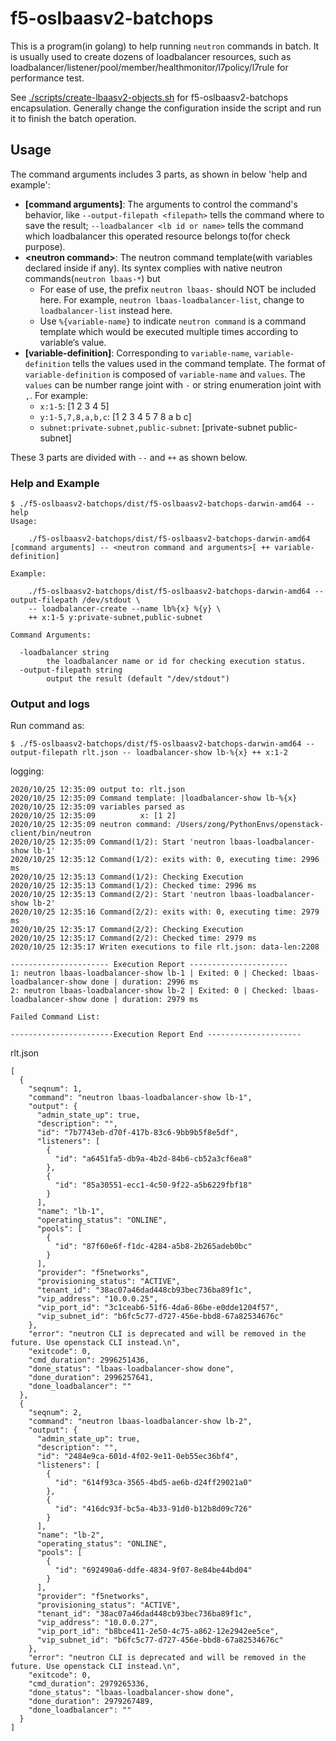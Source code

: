 # f5-oslbaasv2-batchops

This is a program(in golang) to help running `neutron` commands in batch.
It is usually used to create dozens of loadbalancer resources, such as loadbalancer/listener/pool/member/healthmonitor/l7policy/l7rule for performance test.

See [./scripts/create-lbaasv2-objects.sh](./scripts/create-lbaasv2-objects.sh) for f5-oslbaasv2-batchops encapsulation. Generally change the configuration inside the script and run it to finish the batch operation.

## Usage

The command arguments includes 3 parts, as shown in below 'help and example':

* **\[command arguments]**: The arguments to control the command's behavior, like `--output-filepath <filepath>` tells the command where to save the result; `--loadbalancer <lb id or name>` tells the command which loadbalancer this operated resource belongs to(for check purpose).
* **\<neutron command>**: The neutron command template(with variables declared inside if any). Its syntex complies with native neutron commands(`neutron lbaas-*`) but 
  * For ease of use, the prefix `neutron lbaas-` should NOT be included here. For example, `neutron lbaas-loadbalancer-list`, change to `loadbalancer-list` instead here.
  * Use `%{variable-name}` to indicate `neutron command` is a command template which would be executed multiple times according to variable‘s value.
* **\[variable-definition]**: Corresponding to `variable-name`, `variable-definition` tells the values used in the command template. The format of `variable-definition` is composed of `variable-name` and `values`. The `values` can be number range joint with `-` or string enumeration joint with `,`. For example:
  * `x:1-5`: [1 2 3 4 5]
  * `y:1-5,7,8,a,b,c`: [1 2 3 4 5 7 8 a b c]
  * `subnet:private-subnet,public-subnet`: [private-subnet public-subnet]

These 3 parts are divided with `--` and `++` as shown below.

### Help and Example

```
$ ./f5-oslbaasv2-batchops/dist/f5-oslbaasv2-batchops-darwin-amd64 --help
Usage:

    ./f5-oslbaasv2-batchops/dist/f5-oslbaasv2-batchops-darwin-amd64 [command arguments] -- <neutron command and arguments>[ ++ variable-definition]

Example:

    ./f5-oslbaasv2-batchops/dist/f5-oslbaasv2-batchops-darwin-amd64 --output-filepath /dev/stdout \
    -- loadbalancer-create --name lb%{x} %{y} \
    ++ x:1-5 y:private-subnet,public-subnet

Command Arguments:

  -loadbalancer string
    	the loadbalancer name or id for checking execution status.
  -output-filepath string
    	output the result (default "/dev/stdout")
```

### Output and logs

Run command as:

```
$ ./f5-oslbaasv2-batchops/dist/f5-oslbaasv2-batchops-darwin-amd64 --output-filepath rlt.json -- loadbalancer-show lb-%{x} ++ x:1-2
```
logging:

```
2020/10/25 12:35:09 output to: rlt.json
2020/10/25 12:35:09 Command template: |loadbalancer-show lb-%{x}
2020/10/25 12:35:09 variables parsed as
2020/10/25 12:35:09          x: [1 2]
2020/10/25 12:35:09 neutron command: /Users/zong/PythonEnvs/openstack-client/bin/neutron
2020/10/25 12:35:09 Command(1/2): Start 'neutron lbaas-loadbalancer-show lb-1'
2020/10/25 12:35:12 Command(1/2): exits with: 0, executing time: 2996 ms
2020/10/25 12:35:13 Command(1/2): Checking Execution
2020/10/25 12:35:13 Command(1/2): Checked time: 2996 ms
2020/10/25 12:35:13 Command(2/2): Start 'neutron lbaas-loadbalancer-show lb-2'
2020/10/25 12:35:16 Command(2/2): exits with: 0, executing time: 2979 ms
2020/10/25 12:35:17 Command(2/2): Checking Execution
2020/10/25 12:35:17 Command(2/2): Checked time: 2979 ms
2020/10/25 12:35:17 Writen executions to file rlt.json: data-len:2208

---------------------- Execution Report ----------------------
1: neutron lbaas-loadbalancer-show lb-1 | Exited: 0 | Checked: lbaas-loadbalancer-show done | duration: 2996 ms
2: neutron lbaas-loadbalancer-show lb-2 | Exited: 0 | Checked: lbaas-loadbalancer-show done | duration: 2979 ms

Failed Command List:

-----------------------Execution Report End ---------------------
```

rlt.json

```
[
  {
    "seqnum": 1,
    "command": "neutron lbaas-loadbalancer-show lb-1",
    "output": {
      "admin_state_up": true,
      "description": "",
      "id": "7b7743eb-d70f-417b-83c6-9bb9b5f8e5df",
      "listeners": [
        {
          "id": "a6451fa5-db9a-4b2d-84b6-cb52a3cf6ea8"
        },
        {
          "id": "85a30551-ecc1-4c50-9f22-a5b6229fbf18"
        }
      ],
      "name": "lb-1",
      "operating_status": "ONLINE",
      "pools": [
        {
          "id": "87f60e6f-f1dc-4284-a5b8-2b265adeb0bc"
        }
      ],
      "provider": "f5networks",
      "provisioning_status": "ACTIVE",
      "tenant_id": "38ac07a46dad448cb93bec736ba89f1c",
      "vip_address": "10.0.0.25",
      "vip_port_id": "3c1ceab6-51f6-4da6-86be-e0dde1204f57",
      "vip_subnet_id": "b6fc5c77-d727-456e-bbd8-67a82534676c"
    },
    "error": "neutron CLI is deprecated and will be removed in the future. Use openstack CLI instead.\n",
    "exitcode": 0,
    "cmd_duration": 2996251436,
    "done_status": "lbaas-loadbalancer-show done",
    "done_duration": 2996257641,
    "done_loadbalancer": ""
  },
  {
    "seqnum": 2,
    "command": "neutron lbaas-loadbalancer-show lb-2",
    "output": {
      "admin_state_up": true,
      "description": "",
      "id": "2484e9ca-601d-4f02-9e11-0eb55ec36bf4",
      "listeners": [
        {
          "id": "614f93ca-3565-4bd5-ae6b-d24ff29021a0"
        },
        {
          "id": "416dc93f-bc5a-4b33-91d0-b12b8d09c726"
        }
      ],
      "name": "lb-2",
      "operating_status": "ONLINE",
      "pools": [
        {
          "id": "692490a6-ddfe-4834-9f07-8e84be44bd04"
        }
      ],
      "provider": "f5networks",
      "provisioning_status": "ACTIVE",
      "tenant_id": "38ac07a46dad448cb93bec736ba89f1c",
      "vip_address": "10.0.0.27",
      "vip_port_id": "b8bce411-2e50-4c75-a862-12e2942ee5ce",
      "vip_subnet_id": "b6fc5c77-d727-456e-bbd8-67a82534676c"
    },
    "error": "neutron CLI is deprecated and will be removed in the future. Use openstack CLI instead.\n",
    "exitcode": 0,
    "cmd_duration": 2979265336,
    "done_status": "lbaas-loadbalancer-show done",
    "done_duration": 2979267489,
    "done_loadbalancer": ""
  }
]
```